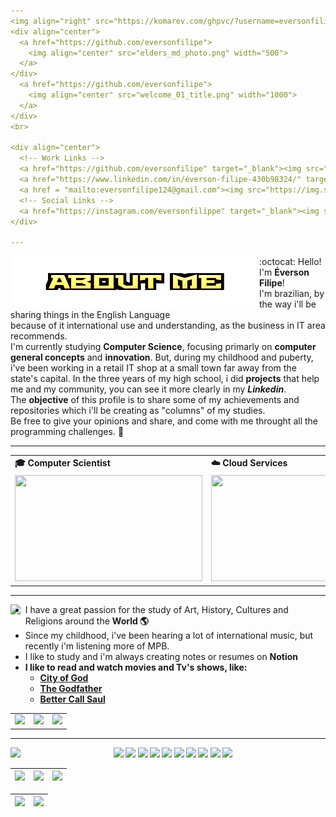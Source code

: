 ```yaml
---
<img align="right" src="https://komarev.com/ghpvc/?username=eversonfilipe&color=7cfc00"><br>
<div align="center">
  <a href="https://github.com/eversonfilipe">
    <img align="center" src="elders_md_photo.png" width="500">
  </a>
</div>
  <a href="https://github.com/eversonfilipe">
    <img align="center" src="welcome_01_title.png" width="1000">
  </a>
</div>
<br>

<div align="center">
  <!-- Work Links -->
  <a href="https://github.com/eversonfilipe" target="_blank"><img src="https://img.shields.io/badge/GitHub-100000?style=for-the-badge&logo=github&logoColor=white" target="_blank"></a>
  <a href="https://www.linkedin.com/in/éverson-filipe-430b98324/" target="_blank"><img src="https://img.shields.io/badge/-LinkedIn-%230077B5?style=for-the-badge&logo=linkedin&logoColor=white" target="_blank"></a>
  <a href = "mailto:eversonfilipe124@gmail.com"><img src="https://img.shields.io/badge/Gmail-D14836?style=for-the-badge&logo=gmail&logoColor=white"></a>
  <!-- Social Links -->
  <a href="https://instagram.com/eversonfilippe" target="_blank"><img src="https://img.shields.io/badge/-Instagram-%23E4405F?style=for-the-badge&logo=instagram&logoColor=white" target="_blank"></a>
</div>

---
```

<div align="left">
  <img align="left" src="about_me.png">
</div> 

:octocat: Hello! I'm <b> Éverson Filipe</b>! <br> I'm brazilian, by the way i'll be sharing things in the English Language <br>
because of it international use and understanding, as the business in IT area recommends. <br>
I'm currently studying <b>Computer Science</b>, focusing primarly on <b>computer general concepts</b> and <b>innovation</b>. But, during
my childhood and puberty, i've been working in a retail IT shop at a small town far away from the state's capital. In the three years of my
high school, i did <b>projects</b> that help me and my community, you can see it more clearly in my <b><i>Linkedin</i></b>.
<br> The <b>objective</b> of this profile is to share some of my achievements and repositories which i'll be creating as "columns" of my studies.
<br> Be free to give your opinions and share, and come with me throught all the programming challenges. 🐶

---

<div align="center">
  <table>
    <tr>
      <td><b>🎓 Computer Scientist</b></td>
      <td><b>☁️ Cloud Services</b></td>
      <td><b>🤖 IoT
    </tr>
    <tr>
      <td><img src="https://i.giphy.com/media/v1.Y2lkPTc5MGI3NjExdnhwYTh6YmZ3MHgxampvbTR0aW8xYzAxanU5a256aXd5MmRlZ2diayZlcD12MV9pbnRlcm5hbF9naWZfYnlfaWQmY3Q9Zw/zOvBKUUEERdNm/giphy.gif" width="300px" height="170px"></td>
      <td><img src="https://i.giphy.com/media/v1.Y2lkPTc5MGI3NjExYWo1N2JhZTViMGdueW84YzQwb2dhZXE0bGRoYW1zd2RwODhzcjhxYyZlcD12MV9pbnRlcm5hbF9naWZfYnlfaWQmY3Q9Zw/TjwGZSdGg1cfDZHQf4/giphy.gif" width="300px" height="170px"> </td>
      <td><img src="https://i.giphy.com/media/v1.Y2lkPTc5MGI3NjExaDQ1NGUzZ2JwN2N4N3l3ODE3ZDhxbW9pcjduZHBvZjF5dXVseXRoaiZlcD12MV9pbnRlcm5hbF9naWZfYnlfaWQmY3Q9Zw/J4yNWuvc2afezrAnQ2/giphy.gif" width="300px" height ="170px"> </td>
    </tr>
  </table>
</div>

---

<div align="left">
  <image align="left" src="PLUS+.png">
<div/>

- I have a great passion for the study of Art, History, Cultures and Religions around the <b>World 🌎</b>
- Since my childhood, i've been hearing a lot of international music, but recently i'm listening more of MPB.
- I like to study and i'm always creating notes or resumes on <b>Notion<b/>
- I like to read and watch movies and Tv's shows, like:
  - <a href='https://www.imdb.com/title/tt0317248/?language=pt-br'>City of God </a>
  -  <a href='https://www.imdb.com/title/tt0068646/?ref_=ext_shr_lnk'>The Godfather</a>
  - <a href='https://www.imdb.com/title/tt3032476/?ref_=ext_shr_lnk'>Better Call Saul</a>

<div align="center">
  <table>
    <tr>
      <td><img src="https://i.giphy.com/media/v1.Y2lkPTc5MGI3NjExeWE5bzBpbGdwZXJsa3p0ZTZmYjN0cnJsNDJ1em9qNjIycmR4Z3ZlayZlcD12MV9pbnRlcm5hbF9naWZfYnlfaWQmY3Q9Zw/k2aU12mKl3lox2yQGK/giphy.gif"></td>
      <td><img src="https://media.giphy.com/media/l4FGGafcOHmrlQxG0/giphy.gif?cid=790b7611sd9ssmkzmw0gywlvmx0oubg9kwcqtoccszpi7gcq&ep=v1_gifs_search&rid=giphy.gif&ct=g"></td>
      <td><img src="https://media.giphy.com/media/v1.Y2lkPTc5MGI3NjExeTh3cXgzNWo5MGdjaDVpZTVoZnBmbXBwYjdxYXlybml0cXN3dW8zaSZlcD12MV9naWZzX3NlYXJjaCZjdD1n/40dEau6bZRO3S/giphy.gif"></td>
    </tr>
  </table>
</div>

---

<div>
  <image align="left" src="HARD SKILLS_title.png">
</div>
<!--  <img height="160em" src="https://github-readme-stats.vercel.app/api?username=andreinaoliveira&show_icons=true&theme=synthwave&include_all_commits=true&count_private=true%22/"> --> 
<div align="center">
  <img src="https://img.shields.io/badge/Raspberry%20Pi-A22846?style=for-the-badge&logo=Raspberry%20Pi&logoColor=white">
  <img src="https://img.shields.io/badge/Notion-000000?style=for-the-badge&logo=notion&logoColor=white">
  <img src="https://img.shields.io/badge/Visual_Studio-5C2D91?style=for-the-badge&logo=visual%20studio&logoColor=white">
  <img src="https://img.shields.io/badge/Visual_Studio_Code-0078D4?style=for-the-badge&logo=visual%20studio%20code&logoColor=white">
  <img src="https://img.shields.io/badge/Arduino_IDE-00979D?style=for-the-badge&logo=arduino&logoColor=white">
  <img src = "https://img.shields.io/badge/Google_Cloud-4285F4?style=for-the-badge&logo=google-cloud&logoColor=white">
  <img src="https://img.shields.io/badge/MySQL-00000F?style=for-the-badge&logo=mysql&logoColor=white">
  <img src="https://img.shields.io/badge/C-00599C?style=for-the-badge&logo=c&logoColor=white">
  <img src="https://img.shields.io/badge/Python-14354C?style=for-the-badge&logo=python&logoColor=white">
  <img src="https://img.shields.io/badge/.NET-5C2D91?style=for-the-badge&logo=.net&logoColor=white">
  <br>
</div>


<!-- 
theme=ocean_dark 
tokyonight: 35AFA3 Green | BF91F3 Purple | 1A1B27 Dark 
-->


| ![](http://github-profile-summary-cards.vercel.app/api/cards/stats?username=eversonfilipe&theme=tokyonight) | ![](http://github-profile-summary-cards.vercel.app/api/cards/repos-per-language?username=eversonfilipe&hide=Html&theme=tokyonight) | ![](http://github-profile-summary-cards.vercel.app/api/cards/most-commit-language?username=eversonfilipe&theme=tokyonight) |
| :-: | :-: | :-: |

| ![](http://github-profile-summary-cards.vercel.app/api/cards/profile-details?username=eversonfilipe&theme=tokyonight) | ![](https://github-readme-streak-stats.herokuapp.com/?user=eversonfilipe&theme=tokyonight&hide_border=true&date_format=M%20j%5B%2C%20Y%5D&background=1A1B27&stroke=35AFA3&ring=BF91F3&fire=BF91F3&currStreakNum=BF91F3&sideNums=BF91F3&currStreakLabel=BF91F3&sideLabels=BF91F3&dates=35AFA3) |
| :-: | :-: |

